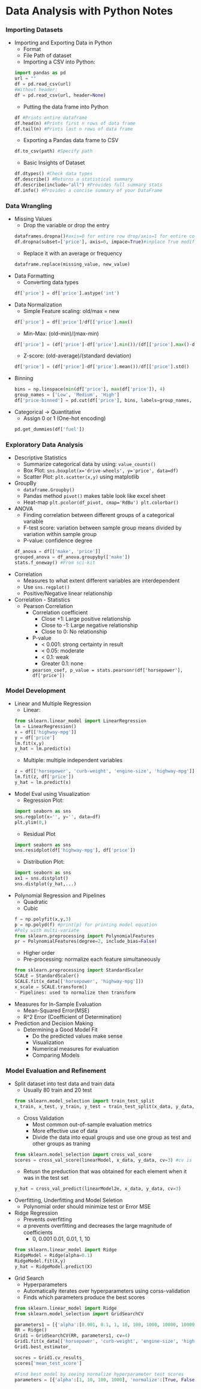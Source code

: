# Data Analysis with Python Notes

### Importing Datasets
- Importing and Exporting Data in Python
    - Format
    - File Path of dataset
    - Importing a CSV into Python:
    ```python
    import pandas as pd
    url = ""
    df = pd.read_csv(url)
    #Without header:
    df = pd.read_csv(url, header=None)
    ```
    - Putting the data frame into Python
    ```python
    df #Prints entire dataframe
    df.head(n) #Prints first n rows of data frame
    df.tail(n) #Prints last n rows of data frame
    ```
    - Exporting a Pandas data frame to CSV
    ```python
    df.to_csv(path) #Specify path
    ```
    - Basic Insights of Dataset
    ```python
    df.dtypes() #Check data types
    df.describe() #Returns a statistical summary
    df.describe(include="all") #Provides full summary stats
    df.info() #Provides a concise summary of your DataFrame
    ```

### Data Wrangling
- Missing Values
    - Drop the variable or drop the entry
    ```python
    dataframes.dropna()#axis=0 for entire row drop/axis=1 for entire column drop
    df.dropna(subset=['price'], axis=0, impace=True)#inplace True modifies the ata
    ```
    - Replace it with an average or frequency
    ```python
    dataframe.replace(missing_value, new_value)
    ```
- Data Formatting
    - Converting data types
    ```python
    df['price'] = df['price'].astype('int')
    ```
- Data Normalization
    - Simple Feature scaling: old/max = new
    ```python
    df['price'] = df['price']/df[['price'].max()
    ```
    - Min-Max: (old-min)/(max-min)
    ```python
    df['price'] = (df['price']-df['price'].min())/(df[['price'].max()-df['price'].min())
    ```
    - Z-score: (old-average)/(standard deviation)
    ```python
    df['price'] = (df['price']-df['price'].mean())/df[['price'].std()
    ```
 - Binning
    ```python
    bins = np.linspace(min(df['price'], max(df['price']), 4)
    group_names = ['Low', 'Medium', 'High']
    df['price-binned'] = pd.cut(df['price'], bins, labels=group_names, include_lowest=True)
    ```
- Categorical -> Quantitative
    - Assign 0 or 1 (One-hot encoding)
    ```python
    pd.get_dummies(df['fuel'])
    ```
    
### Exploratory Data Analysis
- Descriptive Statistics
    - Summarize categorical data by using: `value_counts()`
    - Box Plot: `sns.boxplot(x='drive-wheels', y='price', data=df)`
    - Scatter Plot: `plt.scatter(x,y)` using matplotlib
- GroupBy
    - `dataframe.Groupby()`
    - Pandas method `pivot()` makes table look like excel sheet
    - Heat-map `plt.pcolor(df_pivot, cmap='RdBu') plt.colorbar()`
- ANOVA
    - Finding correlation between different groups of a categorical variable
    - F-test score: variation between sample group means divided by variation within sample group
    - P-value: confidence degree
    ```python
    df_anova = df[['make', 'price']]
    grouped_anova = df_anova.groupyby(['make'])
    stats.f_oneway() #From sci-kit
    ```
- Correlation
    - Measures to what extent different variables are interdependent
    - Use `sns.regplot()`
    - Positive/Negative linear relationship
- Correlation - Statistics
    - Pearson Correlation
        - Correlation coefficient
            - Close +1: Large positive relationship
            - Close to -1: Large negative relationship
            - Close to 0: No relationship
        - P-value
            - < 0.001: strong certainty in result
            - < 0.05: moderate
            - < 0.1: weak
            - Greater 0.1: none
        - `pearson_coef, p_value = stats.pearsonr(df['horsepower'], df['price'])`

### Model Development
- Linear and Multiple Regression
    - Linear:
    ```python
    from sklearn.linear_model import LinearRegression
    lm = LinearRegression()
    x = df[['highway-mpg']]
    y = df['price']
    lm.fit(x,y)
    y_hat = lm.predict(x)
    ```
    - Multiple: multiple independent variables
    ```python
    z = df[['horsepower', 'curb-weight', 'engine-size', 'highway-mpg']]
    lm.fit(z, df['price'])
    y_hat = lm.predict(x)
    ```
- Model Eval using Visualization
    - Regression Plot:
    ```python
    import seaborn as sns
    sns.regplot(x='', y='', data=df)
    plt.ylim(0,)
    ```
    - Residual Plot
    ```python
    import seaborn as sns
    sns.residplot(df['highway-mpg'], df['price'])
    ```
    - Distribution Plot:
    ```python
    import seaborn as sns
    ax1 = sns.distplot()
    sns.distplot(y_hat,...)
    ```
- Polynomial Regression and Pipelines
    - Quadratic
    - Cubic
    ```python
    f = np.polyfit(x,y,3)
    p = np.polyd(f) #print(p) for printing model equation
    #Poly with multi-variate
    from sklearn.preprocessing import PolynomialFeatures
    pr = PolynomialFeatures(degree=2, include_bias=False)
    ```
    - Higher order
    - Pre-processing: normalize each feature simultaneously
    ```python
    from sklearn.preprocessing import StandardScaler
    SCALE = StandardScaler()
    SCALE.fit(x_data[['horsepower', 'highway-mpg']])
    x_scale = SCALE.transform()
    - Pipelines: used to normalize then transform 
- Measures for In-Sample Evaluation
    - Mean-Squared Error(MSE)
    - R^2 Error (Coefficient of Determination)
- Prediction and Decision Making
    - Determining a Good Model Fit
        - Do the predicted values make sense
        - Visualization
        - Numerical measures for evaluation
        - Comparing Models

### Model Evaluation and Refinement
- Split dataset into test data and train data
    - Usually 80 train and 20 test
    ```python
    from sklearn.model_selection import train_test_split
    x_train, x_test, y_train, y_test = train_test_split(x_data, y_data, test_size=0.3, random_state=0) #testSize is percentage for testing, randomState is number generator used for random sampling
    ```
    - Cross Validation
        - Most common out-of-sample evaluation metrics
        - More effective use of data
        - Divide the data into equal groups and use one group as test and other groups as traning
    ```python
    from sklearn.model_selection import cross_val_score
    scores = cross_val_score(linearModel, x_data, y_data, cv=3) #cv is the number of partitions
    ```
    - Retusn the preduction that was obtained for each element when it was in the test set
    ```python
    y_hat = cross_val_predict(linearModel2e, x_data, y_data, cv=3)
    ```
- Overfitting, Underfitting and Model Seletion
    - Polynomial order should minimize test or Error MSE
- Ridge Regression
    - Prevents overfitting
    - 𝛼 prevents overfitting and decreases the large magnitude of coefficients
        - 0, 0.001 0.01, 0.01, 1, 10
    ```python
    from sklearn.linear_model import Ridge
    RidgeModel = Ridge(alpha=0.1)
    RidgeModel.fit(X,y)
    y_hat = RidgeModel.predict(X)
    ```
- Grid Search
    - Hyperparameters
    - Automatically iterates over hyperparameters using corss-validation
    - Finds which parameters produce the best scores
    ```python
    from sklearn.linear_model import Ridge
    from sklearn.model_selection import GridSearchCV

    parameters1 = [{'alpha':[0.001, 0.1, 1, 10, 100, 1000, 10000, 100000, 1000000]}]
    RR = Ridge()
    Grid1 = GridSearchCV(RR, parameters1, cv=4)
    Grid1.fit(x_data[['horsepower', 'curb-weight', 'engine-size', 'highway-mpg']], y_data)
    Grid1.best_estimator_

    socres = Grid1.cv_results_
    scores['mean_test_score']

    #Find best model by seeing normalize hyperparameter test scores
    parameters = [{'alpha':[1, 10, 100, 1000], 'normalize':[True, False]}]
    ```
